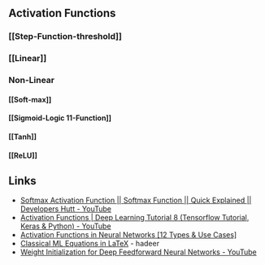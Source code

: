 
## Activation Functions

### [[Step-Function-threshold]]
### [[Linear]]
### Non-Linear
#### [[Soft-max]]
#### [[Sigmoid-Logic  11-Function]]
#### [[Tanh]]
#### [[ReLU]]


## Links
-  [Softmax Activation Function || Softmax Function || Quick Explained || Developers Hutt - YouTube](https://www.youtube.com/watch?v=8ah-qhvaQqU&t=12s) 
- [Activation Functions | Deep Learning Tutorial 8 (Tensorflow Tutorial, Keras & Python) - YouTube](https://www.youtube.com/watch?v=icZItWxw7AI)
- [Activation Functions in Neural Networks [12 Types & Use Cases]](https://www.v7labs.com/blog/neural-networks-activation-functions)
- [Classical ML Equations in LaTeX](https://blmoistawinde.github.io/ml_equations_latex/)  - hadeer
- [Weight Initialization for Deep Feedforward Neural Networks - YouTube](https://www.youtube.com/watch?v=tYFO434Lpm0&list=PLcWfeUsAys2nPgh-gYRlexc6xvscdvHqX&index=8&ab_channel=AssemblyAI) 

